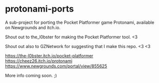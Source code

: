 # protonami-ports
A sub-project for porting the Pocket Platformer game Protonami, available on Newgrounds and itch.io.

Shout out to the_l0bster for making the Pocket Platformer tool. <3

Shout out also to GZNetwork for suggesting that I make this repo. <3 <3

https://the-l0bster.itch.io/pocket-platformer
https://cheez26.itch.io/protonami
https://www.newgrounds.com/portal/view/855625

More info coming soon. ;)
